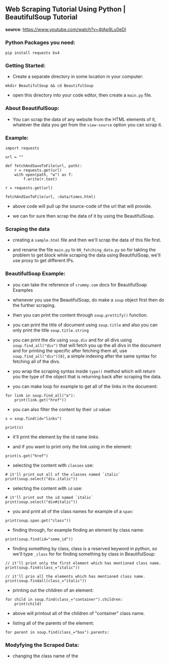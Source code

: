 ## Web Scraping Tutorial Using Python | BeautifulSoup Tutorial

**source**: https://www.youtube.com/watch?v=4tAp9Lu0eDI

### Python Packages you need:

```
pip install requests bs4
```

### Getting Started:

- Create a separate directory in some location in your computer:

```
mkdir BeautifulSoup && cd BeautifulSoup
```

- open this directory into your code editor, then create a `main.py` file.

### About BeautifulSoup:

- You can scrap the data of any website from the HTML elements of it,
  whatever the data you get from the `view-source` option you can scrap it.

### Example:

```
import requests

url = ""

def fetchAndSaveToFile(url, path):
    r = requests.get(url)
    with open(path, "w") as f:
        f.write(r.text)

r = requests.get(url)

fetchAndSavToFile(url, :data/times.html)

```

- above code will pull up the source-code of the url that will provide.

- we can for sure then scrap the data of it by using the BeautifulSoap.

### Scraping the data

- creating a `sample.html` file and then we'll scrap the data of this file
  first.

- and rename the file `main.py` to `00_fetching_data.py` so for takling the
  problem to get block while scraping the data using BeautifulSoap, we'll
  use proxy to get different IPs.

### BeautifulSoap Example:

- you can take the reference of `crummy.com` docs for BeautifulSoap Examples

- whenever you use the BeautifulSoap, do make a `soup` object first then
  do the further scraping.

- then you can print the content through `soup.prettify()` function.

- you can print the title of document using `soup.title` and also you can
  only print the title `soup.title.string`

- you can print the div using `soup.div` and for all divs using
  `soup.find_all("div")` that will fetch you up the all divs in the document
  and for printing the specific after fetching them all, use `soup.find_all("div")[0]`,
  a simple indexing after the same syntax for fetching all of the divs.

- you wrap the scraping syntax inside `type()` method which will return
  you the type of the object that is returning back after scraping the data.

- you can make loop for example to get all of the links in the document:

```
for link in soup.find_all("a"):
    print(link.get("href"))
```

- you can also filter the content by their `id` value:

```
s = soup.find(id="links")

print(s)
```

- it'll print the element by the id name _links_.

- and if you want to print only the link using in the element:

```
print(s.get("href")
```

- selecting the content with `classes` use:

```
# it'll print out all of the classes named `italic`
print(soup.select("div.italic"))
```

- selecting the content with `id` use:

```
# it'll print out the id named `italic`
print(soup.select("div#italic"))
```

- you and print all of the class names for example of a `span`:

```
print(soup.span.get("class"))
```

- finding through, for example finding an element by class name:

```
print(soup.find(id="some_id"))
```

- finding something by class, class is a reserved keyword in python,
  so we'll type `_class` for for finding something by class in BeautifulSoup:

```
// it'll print only the first element which has mentioned class name.
print(soup.find(class_="italic"))
```

```
// it'll prin all the elements which has mentioned class name.
print(soup.findall(class_="italic"))
```

- printing out the children of an element:

```
for child in soup.find(class_="container").children:
    print(child)
```

- above will printout all of the children of "container" class name.

- listing all of the parents of the element:

```
for parent in soup.find(class_="box").parents:
```

### Modyfying the Scraped Data:

- changing the class name of the
